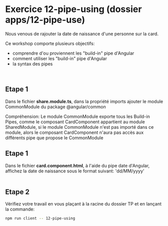 # Exercice 12-pipe-using (dossier apps/12-pipe-use)

Nous venous de rajouter la date de naissance d'une personne sur la card.

Ce workshop comporte plusieurs objectifs:
- comprendre d'ou proviennent les "build-in" pipe d'Angular
- comment utiliser les "build-in" pipe d'Angular
- la syntax des pipes

<br>


## Etape 1

Dans le fichier **share.module.ts**, dans la propriété imports ajouter le module CommonModule du package @angular/common

Compréhension: Le module CommonModule exporte tous les Build-in Pipes, comme le composant CardComponent appartient au module SharedModule, si le module CommonModule n'est pas importé dans ce module, alors le composant CardComponent n'aura pas accès aux différents pipe que propose le CommonModule

## Etape 1

Dans le fichier **card.component.html**, à l'aide du pipe date d'Angular, affichez la date de naissance sous le format suivant: 'dd/MM/yyyy'
<br><br>

## Etape 2

Vérifiez votre travail en vous plaçant à la racine du dossier TP et en lançant la commande:

```bash
npm run client -- 12-pipe-using
```

